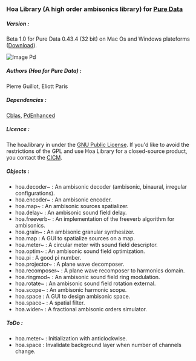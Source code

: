 ### Hoa Library (A high order ambisonics library) for <a title="Pure Data" href="http://puredata.info/" target="_blank">Pure Data </a>

##### Version :

Beta 1.0 for Pure Data 0.43.4 (32 bit) on Mac Os and Windows plateforms (<a title="Download" href="http://www.mshparisnord.fr/hoalibrary/en/downloads/" target="_blank">Download</a>).

![Image Pd](https://raw.github.com/CICM/HoaLibrary/master/Ressources/PhotoPd.png "Pd Patch")

##### Authors (Hoa for Pure Data) :

Pierre Guillot, Eliott Paris

##### Dependencies : 

<a title="Cblas" href="http://www.netlib.org/clapack/cblas/" target="_blank">Cblas</a>, <a title="PdEnhanced" href="https://github.com/pierreguillot/PdEnhanced" target="_blank">PdEnhanced</a>

##### Licence : 

The hoa.library in under the <a title="GNU" href="http://www.gnu.org/copyleft/gpl.html" target="_blank">GNU Public License</a>. If you'd like to avoid the restrictions of the GPL and use Hoa Library for a closed-source product, you contact the <a title="CICM" href="http://cicm.mshparisnord.org/" target="_blank">CICM</a>.

##### Objects :
- hoa.decoder~ : An ambisonic decoder (ambisonic, binaural, irregular configurations).
- hoa.encoder~ : An ambisonic encoder.
- hoa.map~ : An ambisonic sources spatializer.
- hoa.delay~ : An ambisonic sound field delay.
- hoa.freeverb~ : An implementation of the freeverb algorithm for ambisonics.
- hoa.grain~ : An ambisonic granular synthesizer.
- hoa.map : A GUI to spatialize sources on a map.
- hoa.meter~ : A circular meter with sound field descriptor.
- hoa.optim~ : An ambisonic sound field optimization.
- hoa.pi : A good pi number.
- hoa.projector~ : A plane wave decomposer.
- hoa.recomposer~ : A plane wave recomposer to harmonics domain.
- hoa.ringmod~ : An ambisonic sound field ring modulation.
- hoa.rotate~ : An ambisonic sound field rotation external.
- hoa.scope~ : An ambisonic harmonic scope.
- hoa.space : A GUI to design ambisonic space.
- hoa.space~ : A spatial filter.
- hoa.wider~ : A fractional ambisonic orders simulator.

##### ToDo :
- hoa.meter~ : Initialization with anticlockwise.
- hoa.space : Invalidate background layer when number of channels change.